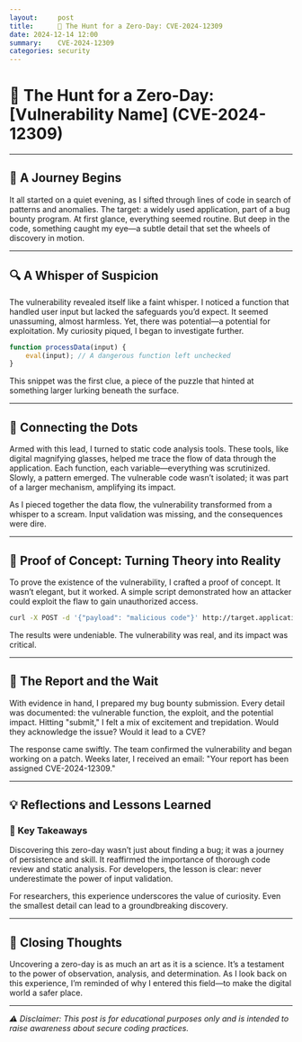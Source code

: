 ```yaml
---
layout:     post
title:      🎯 The Hunt for a Zero-Day: CVE-2024-12309
date: 2024-12-14 12:00
summary:    CVE-2024-12309
categories: security
---
```


# 🎯 The Hunt for a Zero-Day: [Vulnerability Name] (CVE-2024-12309)

---

## 🌟 A Journey Begins

It all started on a quiet evening, as I sifted through lines of code in search of patterns and anomalies. The target: a widely used application, part of a bug bounty program. At first glance, everything seemed routine. But deep in the code, something caught my eye—a subtle detail that set the wheels of discovery in motion.

---

## 🔍 A Whisper of Suspicion

The vulnerability revealed itself like a faint whisper. I noticed a function that handled user input but lacked the safeguards you’d expect. It seemed unassuming, almost harmless. Yet, there was potential—a potential for exploitation. My curiosity piqued, I began to investigate further.

```javascript
function processData(input) {
    eval(input); // A dangerous function left unchecked
}
```

This snippet was the first clue, a piece of the puzzle that hinted at something larger lurking beneath the surface.

---

## 🧩 Connecting the Dots

Armed with this lead, I turned to static code analysis tools. These tools, like digital magnifying glasses, helped me trace the flow of data through the application. Each function, each variable—everything was scrutinized. Slowly, a pattern emerged. The vulnerable code wasn’t isolated; it was part of a larger mechanism, amplifying its impact.

As I pieced together the data flow, the vulnerability transformed from a whisper to a scream. Input validation was missing, and the consequences were dire.

---

## 🚀 Proof of Concept: Turning Theory into Reality

To prove the existence of the vulnerability, I crafted a proof of concept. It wasn’t elegant, but it worked. A simple script demonstrated how an attacker could exploit the flaw to gain unauthorized access.

```bash
curl -X POST -d '{"payload": "malicious code"}' http://target.application/endpoint
```

The results were undeniable. The vulnerability was real, and its impact was critical.

---

## 📩 The Report and the Wait

With evidence in hand, I prepared my bug bounty submission. Every detail was documented: the vulnerable function, the exploit, and the potential impact. Hitting "submit," I felt a mix of excitement and trepidation. Would they acknowledge the issue? Would it lead to a CVE?

The response came swiftly. The team confirmed the vulnerability and began working on a patch. Weeks later, I received an email: "Your report has been assigned CVE-2024-12309."

---

## 💡 Reflections and Lessons Learned

### 🔑 Key Takeaways

Discovering this zero-day wasn’t just about finding a bug; it was a journey of persistence and skill. It reaffirmed the importance of thorough code review and static analysis. For developers, the lesson is clear: never underestimate the power of input validation.

For researchers, this experience underscores the value of curiosity. Even the smallest detail can lead to a groundbreaking discovery.

---

## 🤔 Closing Thoughts

Uncovering a zero-day is as much an art as it is a science. It’s a testament to the power of observation, analysis, and determination. As I look back on this experience, I’m reminded of why I entered this field—to make the digital world a safer place.

---

*⚠️ Disclaimer: This post is for educational purposes only and is intended to raise awareness about secure coding practices.*